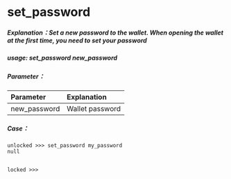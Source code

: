 # set_password

##### Explanation：Set a new password to the wallet. When opening the wallet at the first time, you need to set your password

##### usage: set_password new_password

##### Parameter：

| Parameter | Explanation |
| :--- | :--- |
| new_password | Wallet password |

##### Case：

```
unlocked >>> set_password my_password
null


locked >>>
```
